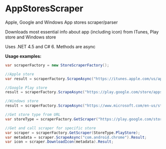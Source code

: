 # AppStoresScraper
Apple, Google and Windows App stores scraper/parser

Downloads most essential info about app (including icon) from ITunes, Play store and Windows store

Uses .NET 4.5 and C# 6. Methods are async

**Usage examples:**
```csharp
var scraperFactory = new StoreScraperFactory();

//Apple store
var result = scraperFactory.ScrapeAsync("https://itunes.apple.com/us/app/logic-pro-x/id634148309?mt=12", true).Result;

//Google Play store
result = scraperFactory.ScrapeAsync("https://play.google.com/store/apps/details?id=com.google.android.talk", true).Result;

//Windows store
result = scraperFactory.ScrapeAsync("https://www.microsoft.com/en-us/store/apps/circle-rush/9nblggh0cdmf", true).Result;

//Get store type from URL
var storeType = scraperFactory.GetScraper("https://play.google.com/store/apps/details?id=com.android.chrome").Store;

//Get and call scraper for specific store
var scraper = scraperFactory.GetScraper(StoreType.PlayStore);
var metadata = scraper.ScrapeAsync("com.android.chrome").Result;
var icon = scraper.DownloadIcon(metadata).Result;
